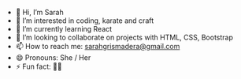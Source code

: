 - 👋 Hi, I’m Sarah
- 👀 I’m interested in coding, karate and craft
- 🌱 I’m currently learning React
- 💞️ I’m looking to collaborate on projects with HTML, CSS, Bootstrap
- 📫 How to reach me: sarahgrismadera@gmail.com
- 😄 Pronouns: She / Her
- ⚡ Fun fact: 🤷‍♀️

<!---
SL-GW/SL-GW is a ✨ special ✨ repository because its `README.md` (this file) appears on your GitHub profile.
You can click the Preview link to take a look at your changes.
--->
